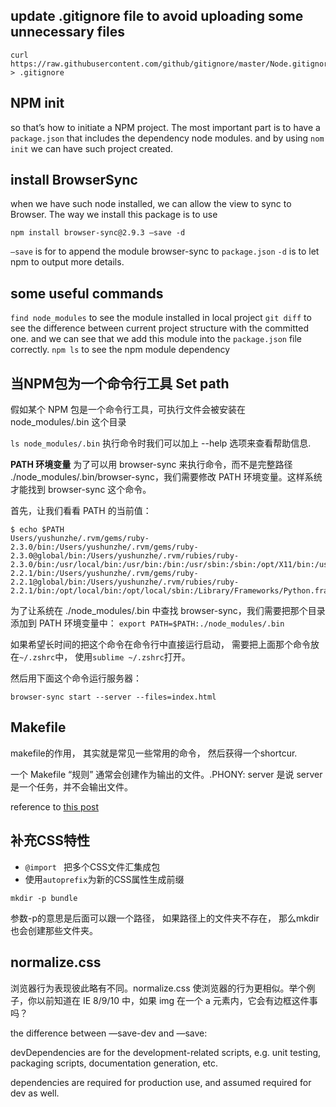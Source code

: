 
## update .gitignore file to avoid uploading some unnecessary files

```
curl https://raw.githubusercontent.com/github/gitignore/master/Node.gitignore > .gitignore
```

## NPM init

so that’s how to initiate a NPM project. The most important part is to have  a `package.json` that includes the dependency node modules. and by using `nom init` we can have such project created. 

## install BrowserSync

when we have such node installed, we can allow the view to sync to Browser. 
The way we install this package is to use
```
npm install browser-sync@2.9.3 —save -d
```
`—save` is for to append the module browser-sync to `package.json`
`-d` is to let npm to output more details.

## some useful commands

`find node_modules` to see the module installed in local project
`git diff` to see the difference between current project structure with the committed one. and we can see that we add this module into the `package.json` file correctly.
`npm ls` to see the npm module dependency

## 当NPM包为一个命令行工具 Set path

假如某个 NPM 包是一个命令行工具，可执行文件会被安装在 node_modules/.bin 这个目录

`ls node_modules/.bin` 执行命令时我们可以加上 --help 选项来查看帮助信息.

**PATH 环境变量**
为了可以用 browser-sync 来执行命令，而不是完整路径 ./node_modules/.bin/browser-sync，我们需要修改 PATH 环境变量。这样系统才能找到 browser-sync 这个命令。

首先，让我们看看 PATH 的当前值：

```
$ echo $PATH
Users/yushunzhe/.rvm/gems/ruby-2.3.0/bin:/Users/yushunzhe/.rvm/gems/ruby-2.3.0@global/bin:/Users/yushunzhe/.rvm/rubies/ruby-2.3.0/bin:/usr/local/bin:/usr/bin:/bin:/usr/sbin:/sbin:/opt/X11/bin:/usr/local/go/bin:/usr/texbin:/Users/yushunzhe/.rvm/gems/ruby-2.2.1/bin:/Users/yushunzhe/.rvm/gems/ruby-2.2.1@global/bin:/Users/yushunzhe/.rvm/rubies/ruby-2.2.1/bin:/opt/local/bin:/opt/local/sbin:/Library/Frameworks/Python.framework/Versions/3.4/bin:/usr/local/bin:/usr/bin:/bin:/usr/sbin:/sbin:/opt/X11/bin:/usr/local/go/bin:/usr/texbin:/Users/yushunzhe/.rvm/bin
```
为了让系统在 ./node_modules/.bin 中查找 browser-sync，我们需要把那个目录添加到 PATH 环境变量中：
`export PATH=$PATH:./node_modules/.bin`

如果希望长时间的把这个命令在命令行中直接运行启动， 需要把上面那个命令放在`~/.zshrc`中， 使用`sublime ~/.zshrc`打开。

然后用下面这个命令运行服务器：
```
browser-sync start --server --files=index.html
```

## Makefile
makefile的作用， 其实就是常见一些常用的命令， 然后获得一个shortcur.

一个 Makefile “规则” 通常会创建作为输出的文件。.PHONY: server 是说 server 是一个任务，并不会输出文件。

reference to [this post](http://www.sitepoint.com/using-gnu-make-front-end-development-build-tool/)

##  补充CSS特性
 
- `@import ` 把多个CSS文件汇集成包
- 使用`autoprefix`为新的CSS属性生成前缀

```
mkdir -p bundle
```	
参数-p的意思是后面可以跟一个路径， 如果路径上的文件夹不存在， 那么mkdir也会创建那些文件夹。

## normalize.css

浏览器行为表现彼此略有不同。normalize.css 使浏览器的行为更相似。举个例子，你以前知道在 IE 8/9/10 中，如果 img 在一个 a 元素内，它会有边框这件事吗？

the difference between —save-dev and —save:

devDependencies are for the development-related scripts, e.g. unit testing, packaging scripts, documentation generation, etc.

dependencies are required for production use, and assumed required for dev as well.























